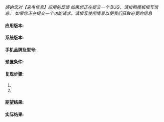 *感谢您对【来电信息】应用的反馈*
*如果您正在提交一个 BUG，请按照模板填写信息。*
*如果您正在提交一个功能请求，请填写使用情景以便我们获取必要的信息*

#### 应用版本: 

#### 系统版本: 

#### 手机品牌及型号:

#### 预置条件:

#### 复现步骤:
1.
2.

#### 期望结果:

#### 实际结果:
